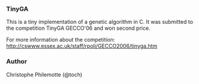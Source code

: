 ### TinyGA

This is a tiny implementation of a genetic algorithm in C. It was submitted to the competition TinyGA GECCO'06 and won second price.

For more information about the competition:
http://cswww.essex.ac.uk/staff/rpoli/GECCO2006/tinyga.htm

### Author

Christophe Philemotte (@toch)
